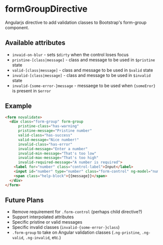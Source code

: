 formGroupDirective
==================
Angularjs directive to add validation classes to Bootstrap's form-group component.

Available attributes
--------------------
* `invaid-on-blur` - sets `$dirty` when the control loses focus
* `pristine-[class|message]` - class and message to be used in `$pristine` state
* `valid-[class|message]` - class and message to be used in `$valid` state
* `invalid-[class|message]` - class and message to be used in `$invalid` state
* `invalid-{some-error-}message` - messaege to be used when `{someEror}` is present in `$error`

Example
----------
```html
<form novalidate>
  <div class="form-group" form-group
      pristine-class="has-warning"
      pristine-message="Pristine number"
      valid-class="has-success"
      valid-message="Nice number!"
      invalid-class="has-error"
      invalid-message="Enter a number"
      invalid-min-message="That's too low"
      invalid-max-message="That's too high"
      invalid-required-message="A number is required">
    <label for="number" class="control-label">Input</label>
    <input id="number" type="number" class="form-control" ng-model="number" min="1" max="10" required />
    <span class="help-block">{{message}}</span>
  </div>
</form>
```

Future Plans
------------
* Remove requirement for `.form-control` (perhaps child directive?)
* Support interpolated attributes
* Specific pristine or valid messages
* Specific invalid classes (`invalid-{some-error-}class`)
* `.form-group` to take on Angular validation classes (`.ng-pristine`, `.ng-valid`, `.ng-invalid`, etc.)
